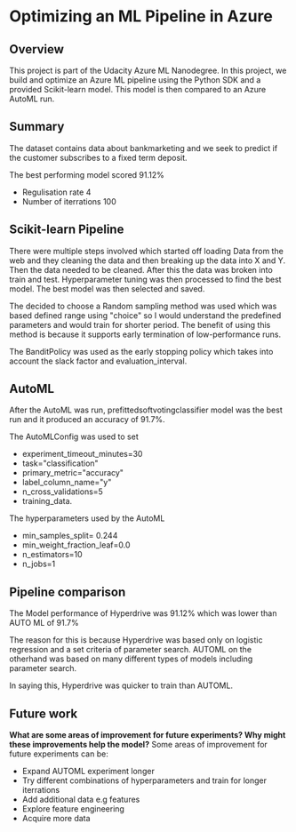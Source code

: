 # Optimizing an ML Pipeline in Azure

## Overview
This project is part of the Udacity Azure ML Nanodegree.
In this project, we build and optimize an Azure ML pipeline using the Python SDK and a provided Scikit-learn model.
This model is then compared to an Azure AutoML run.

## Summary
The dataset contains data about bankmarketing and we seek to predict if the customer subscribes to a fixed term deposit.

The best performing model scored 91.12%
* Regulisation rate 4
* Number of iterrations 100

## Scikit-learn Pipeline
There were multiple steps involved which started off loading Data from the web and they cleaning the data and then breaking up the data into X and Y. Then the data needed to be cleaned. After this the data was broken into train and test. Hyperparameter tuning was then processed to find the best model. The best model was then selected and saved.

The decided to choose a Random sampling method was used which was based defined range using "choice" so I would understand the predefined parameters and would train for shorter period. The benefit of using this method is because it supports early termination of low-performance runs.

The BanditPolicy was used as the early stopping policy which takes into account the slack factor and evaluation_interval. 

## AutoML
After the AutoML was run, prefittedsoftvotingclassifier model was the best run and it produced an accuracy of 91.7%. 

The AutoMLConfig was used to set
* experiment_timeout_minutes=30
* task="classification"
* primary_metric="accuracy"
* label_column_name="y"
* n_cross_validations=5
* training_data.

The hyperparameters used by the AutoML
* min_samples_split= 0.244
* min_weight_fraction_leaf=0.0
* n_estimators=10
* n_jobs=1

## Pipeline comparison

The Model performance of Hyperdrive was 91.12% which was lower than AUTO ML of 91.7%

The reason for this is because Hyperdrive was based only on logistic regression and a set criteria of parameter search. AUTOML on the otherhand was based on many different types of models including parameter search.

In saying this, Hyperdrive was quicker to train than AUTOML.

## Future work
**What are some areas of improvement for future experiments? Why might these improvements help the model?**
Some areas of improvement for future experiments can be:

* Expand AUTOML experiment longer
* Try different combinations of hyperparameters and train for longer iterrations
* Add additional data e.g features
* Explore feature engineering
* Acquire more data



